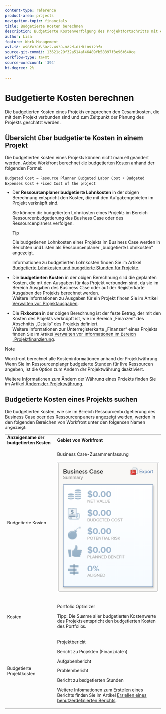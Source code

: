 ```yaml
---
content-type: reference
product-area: projects
navigation-topic: financials
title: Budgetierte Kosten berechnen
description: Budgetierte Kostenverfolgung des Projektfortschritts mit einem Auslastungsbericht berechnen
author: Lisa
feature: Work Management
exl-id: e96fe38f-58c2-4938-9d2d-81d1109123fa
source-git-commit: 13621c29f32a514af46489fb58397f3e96f640ce
workflow-type: tm+mt
source-wordcount: '394'
ht-degree: 2%

---
```


# Budgetierte Kosten berechnen

<!--
<div data-mc-conditions="QuicksilverOrClassic.Draft mode">
<p>(NOTE: This article is linked from "Tracking Project Progress with a Utilization Report"</p>
<p>Keep the structure of this article similar to Calculating Budgeted Labor Cost)</p>
</div>
-->

Die budgetierten Kosten eines Projekts entsprechen den Gesamtkosten, die mit dem Projekt verbunden sind und zum Zeitpunkt der Planung des Projekts geschätzt werden.

## Übersicht über budgetierte Kosten in einem Projekt

Die budgetierten Kosten eines Projekts können nicht manuell geändert werden. Adobe Workfront berechnet die budgetierten Kosten anhand der folgenden Formel:

`Budgeted Cost = Resource Planner Budgeted Labor Cost + Budgeted Expenses Cost + Fixed Cost of the project`

* Der **Ressourcenplaner budgetierte Lohnkosten** in der obigen Berechnung entspricht den Kosten, die mit den Aufgabengebieten im Projekt verknüpft sind.

  Sie können die budgetierten Lohnkosten eines Projekts im Bereich Ressourcenbudgetierung des Business Case oder des Ressourcenplaners verfolgen.

  >[!TIP]
  >
  >  Die budgetierten Lohnkosten eines Projekts im Business Case werden in Berichten und Listen als Ressourcenplaner „budgetierte Lohnkosten“ angezeigt.

  Informationen zu budgetierten Lohnkosten finden Sie im Artikel [Budgetierte Lohnkosten und budgetierte Stunden für Projekte](../../../manage-work/projects/project-finances/budgeted-labor-cost.md).

* Die **budgetierten Kosten** in der obigen Berechnung sind die geplanten Kosten, die mit den Ausgaben für das Projekt verbunden sind, da sie im Bereich Ausgaben des Business Case oder auf der Registerkarte Ausgaben des Projekts berechnet werden.\
  Weitere Informationen zu Ausgaben für ein Projekt finden Sie im Artikel [Verwalten von Projektausgaben](../../../manage-work/projects/project-finances/manage-project-expenses.md).

* Die **Fixkosten** in der obigen Berechnung ist der feste Betrag, der mit den Kosten des Projekts verknüpft ist, wie im Bereich „Finanzen“ des Abschnitts „Details“ des Projekts definiert.\
  Weitere Informationen zur Unterregisterkarte „Finanzen“ eines Projekts finden Sie im Artikel [Verwalten von Informationen im Bereich „Projektfinanzierung](../../../manage-work/projects/project-finances/manage-project-finance-area.md).

>[!NOTE]
>
>Workfront berechnet alle Kosteninformationen anhand der Projektwährung. Wenn Sie im Ressourcenplaner budgetierte Stunden für Ihre Ressourcen angeben, ist die Option zum Ändern der Projektwährung deaktiviert.
>
>Weitere Informationen zum Ändern der Währung eines Projekts finden Sie im Artikel [Ändern der Projektwährung](../../../manage-work/projects/project-finances/change-project-currency.md).

## Budgetierte Kosten eines Projekts suchen

Die budgetierten Kosten, wie sie im Bereich Ressourcenbudgetierung des Business Case oder des Ressourcenplaners angezeigt werden, werden in den folgenden Bereichen von Workfront unter den folgenden Namen angezeigt:

<table style="table-layout:auto"> 
   <col> 
   <col> 
   <tbody> 
    <tr> 
     <td><strong>Anzeigename der budgetierten Kosten</strong></td> 
     <td><strong>Gebiet von Workfront</strong></td> 
    </tr> 
    <tr> 
     <td>Budgetierte Kosten</td> 
     <td> <p>Business Case-Zusammenfassung</p> <p> <img src="assets/business-case-summary-qs-350x453.png" style="width: 350;height: 453;"> </p> </td> 
    </tr> 
    <tr> 
     <td>Kosten</td> 
     <td> <p>Portfolio Optimizer</p> <p>Tipp: Die Summe aller budgetierten Kostenwerte des Projekts entspricht den budgetierten Kosten des Portfolios.</p> </td> 
    </tr> 
    <tr> 
     <td>Budgetierte Projektkosten</td> 
     <td> <!--
       <p data-mc-conditions="QuicksilverOrClassic.Draft mode">Resource Estimates report (NOTE: this was removed with flash)</p>
      --> <p>Projektbericht</p> <p>Bericht zu Projekten (Finanzdaten)</p> <p>Aufgabenbericht</p> <p>Problembericht</p> <p>Bericht zu budgetierten Stunden</p> <p>Weitere Informationen zum Erstellen eines Berichts finden Sie im Artikel <a href="../../../reports-and-dashboards/reports/creating-and-managing-reports/create-custom-report.md" class="MCXref xref">Erstellen eines benutzerdefinierten Berichts</a>.</p> </td> 
    </tr> 
   </tbody> 
  </table>
